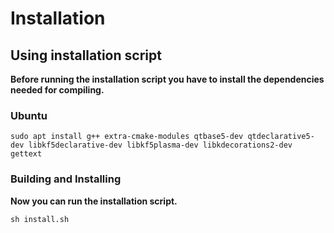 Installation
============

## Using installation script

**Before running the installation script you have to install the dependencies needed for compiling.**


### Ubuntu

```
sudo apt install g++ extra-cmake-modules qtbase5-dev qtdeclarative5-dev libkf5declarative-dev libkf5plasma-dev libkdecorations2-dev gettext
```

### Building and Installing

**Now you can run the installation script.**

```
sh install.sh
```

